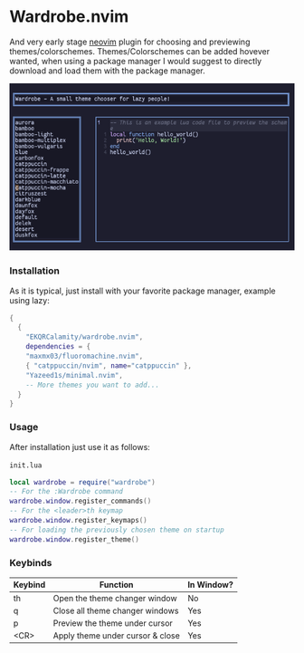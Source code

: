 # Wardrobe.nvim
And very early stage [neovim](https://github.com/neovim/neovim) plugin for choosing and previewing themes/colorschemes. Themes/Colorschemes can be added hovever wanted, when using a package manager I would suggest to directly download and load them with the package manager.

![Screen Preview](https://github.com/EKQRCalamity/wardrobe.nvim/blob/assets/assets/Screen.png)

### Installation
As it is typical, just install with your favorite package manager, example using lazy:

```lua
{
  {
    "EKQRCalamity/wardrobe.nvim",
    dependencies = {
    "maxmx03/fluoromachine.nvim",
    { "catppuccin/nvim", name="catppuccin" },
    "Yazeed1s/minimal.nvim",
    -- More themes you want to add...
  }
}
```

### Usage
After installation just use it as follows: 

`init.lua`
```lua
local wardrobe = require("wardrobe")
-- For the :Wardrobe command
wardrobe.window.register_commands()
-- For the <leader>th keymap
wardrobe.window.register_keymaps()
-- For loading the previously chosen theme on startup
wardrobe.window.register_theme()
```

### Keybinds

| Keybind    | Function                         | In Window? |
|------------|----------------------------------|------------|
| <leader>th | Open the theme changer window    | No         |
| q          | Close all theme changer windows  | Yes        |
| p          | Preview the theme under cursor   | Yes        |
| \<CR>      | Apply theme under cursor & close | Yes        |

